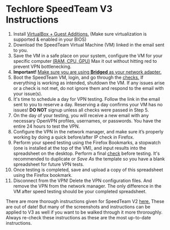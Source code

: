 # Techlore SpeedTeam V3 Instructions

1. Install [VirtualBox + Guest Additions.](https://www.virtualbox.org/) (Make sure virtualization is supported & enabled in your BIOS)
2. Download the SpeedTeam Virtual Machine (VM) linked in the email sent to you.
3. Save the VM in a safe place on your system, configure the VM for your
specific computer [(RAM, CPU, GPU)](https://www.howtogeek.com/124796/the-htg-guide-to-speeding-up-your-virtual-machines/) Max it out without hitting red to prevent VPN bottlenecking.
4. **Important!** [Make sure you are using **Bridged** as your network adapter.](https://geek-university.com/oracle-virtualbox/configure-bridged-networks/)
5. Boot the SpeedTeam VM, login, and go through the [checks.](https://github.com/techlore-official/VPN-reviews/blob/master/speedteam/checks.md) If everything is working as intended, shutdown the VM. If any issues arise or a check is not met, do not ignore them and respond to the email with your issue(s).
6. It's time to schedule a day for VPN testing. Follow the link in the email sent to you to reserve a day. Reserving a day confirms your VM has no issues! **DO NOT** signup unless all checks were passed in Step 5.
7. On the day of your testing, you will receive a new email with any necessary OpenVPN profiles, usernames, or passwords. You have the entire 24 hours to test the VPN.
8. Configure the VPN in the network manager, and make sure it’s properly working by doing a quick before/after IP check in Firefox.
9. Perform your speed testing using the Firefox Bookmarks, a stopwatch (one is installed at the top of the VM), and input results into the spreadsheet on the desktop. Perform a final [check](https://github.com/techlore-official/VPN-reviews/blob/master/speedteam/checks.md) before testing. It's recommended to duplicate or *Save As* the template so you have a blank spreadsheet for future VPN tests.
10. Once testing is completed, save and upload a copy of this spreadsheet using the Firefox bookmark.
11. Disconnect from the VPN! Delete the VPN configuration files. And remove the VPN from the network manager. The only difference in the VM after speed testing should be your completed spreadsheet.

There are more thorough instructions given for SpeedTeam V2 [here.](https://techlore.tech/speedteam.pdf) These are out of date! But many of the screenshots and instructions can be applied to V3 as well if you want to be walked through it more throroughly. Always re-check these instructions as these are the most up-to-date instructions.
